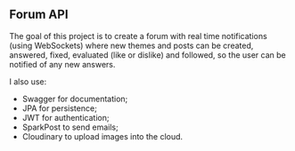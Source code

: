 ## Forum API

The goal of this project is to create a forum with real time notifications (using WebSockets) where new themes and 
posts can be created, answered, fixed, evaluated (like or dislike) and followed, so the user can be notified of any new 
answers.

I also use:
- Swagger for documentation;
- JPA for persistence;
- JWT for authentication;
- SparkPost to send emails;
- Cloudinary to upload images into the cloud.